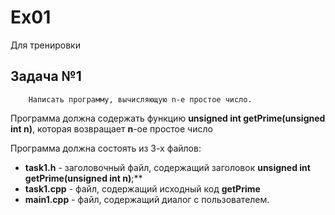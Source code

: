 # Ex01

Для тренировки

## Задача №1

```
    Написать программу, вычисляющую n-е простое число.
```

Программа должна содержать функцию **unsigned int getPrime(unsigned int n)**, которая возвращает **n**-ое простое число

Программа должна состоять из 3-х файлов:

- **task1.h** - заголовочный файл, содержащий заголовок **unsigned int getPrime(unsigned int n)**;**
- **task1.cpp** - файл, содержащий исходный код **getPrime**
- **main1.cpp** - файл, содержащий диалог с пользователем.

